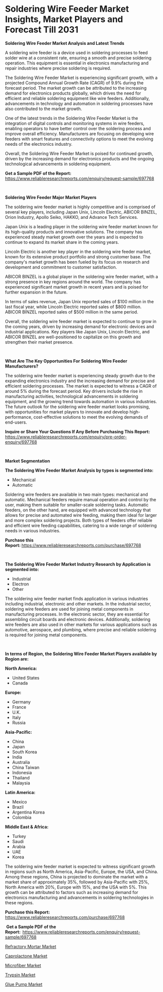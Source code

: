<p><h1>Soldering Wire Feeder Market Insights, Market Players and Forecast Till 2031</h1></p><p><strong>Soldering Wire Feeder Market Analysis and Latest Trends</strong></p>
<p><p>A soldering wire feeder is a device used in soldering processes to feed solder wire at a consistent rate, ensuring a smooth and precise soldering operation. This equipment is essential in electronics manufacturing and repair industries where precise soldering is required.</p><p>The Soldering Wire Feeder Market is experiencing significant growth, with a projected Compound Annual Growth Rate (CAGR) of 9.9% during the forecast period. The market growth can be attributed to the increasing demand for electronics products globally, which drives the need for efficient and reliable soldering equipment like wire feeders. Additionally, advancements in technology and automation in soldering processes have also contributed to the market growth.</p><p>One of the latest trends in the Soldering Wire Feeder Market is the integration of digital controls and monitoring systems in wire feeders, enabling operators to have better control over the soldering process and improve overall efficiency. Manufacturers are focusing on developing wire feeders with smart features and connectivity options to meet the evolving needs of the electronics industry.</p><p>Overall, the Soldering Wire Feeder Market is poised for continued growth, driven by the increasing demand for electronics products and the ongoing technological advancements in soldering equipment.</p></p>
<p><strong>Get a Sample PDF of the Report:&nbsp;</strong> <a href="https://www.reliableresearchreports.com/enquiry/request-sample/697768">https://www.reliableresearchreports.com/enquiry/request-sample/697768</a></p>
<p>&nbsp;</p>
<p><strong>Soldering Wire Feeder Major Market Players</strong></p>
<p><p>The soldering wire feeder market is highly competitive and is comprised of several key players, including Japan Unix, Lincoln Electric, ABICOR BINZEL, Orion Industry, Apollo Seiko, HAKKO, and Advance Tech Services. </p><p>Japan Unix is a leading player in the soldering wire feeder market known for its high-quality products and innovative solutions. The company has experienced steady market growth over the years and is expected to continue to expand its market share in the coming years. </p><p>Lincoln Electric is another key player in the soldering wire feeder market, known for its extensive product portfolio and strong customer base. The company's market growth has been fueled by its focus on research and development and commitment to customer satisfaction. </p><p>ABICOR BINZEL is a global player in the soldering wire feeder market, with a strong presence in key regions around the world. The company has experienced significant market growth in recent years and is poised for further expansion in the future. </p><p>In terms of sales revenue, Japan Unix reported sales of $100 million in the last fiscal year, while Lincoln Electric reported sales of $800 million. ABICOR BINZEL reported sales of $500 million in the same period. </p><p>Overall, the soldering wire feeder market is expected to continue to grow in the coming years, driven by increasing demand for electronic devices and industrial applications. Key players like Japan Unix, Lincoln Electric, and ABICOR BINZEL are well-positioned to capitalize on this growth and strengthen their market presence.</p></p>
<p>&nbsp;</p>
<p><strong>What Are The Key Opportunities For Soldering Wire Feeder Manufacturers?</strong></p>
<p><p>The soldering wire feeder market is experiencing steady growth due to the expanding electronics industry and the increasing demand for precise and efficient soldering processes. The market is expected to witness a CAGR of around 5% during the forecast period. Key drivers include the rise in manufacturing activities, technological advancements in soldering equipment, and the growing trend towards automation in various industries. The future outlook for the soldering wire feeder market looks promising, with opportunities for market players to innovate and develop high-performance, cost-effective solutions to meet the evolving demands of end-users.</p></p>
<p><strong>Inquire or Share Your Questions If Any Before Purchasing This Report:</strong> <a href="https://www.reliableresearchreports.com/enquiry/pre-order-enquiry/697768">https://www.reliableresearchreports.com/enquiry/pre-order-enquiry/697768</a></p>
<p>&nbsp;</p>
<p><strong>Market Segmentation</strong></p>
<p><strong>The Soldering Wire Feeder Market Analysis by types is segmented into:</strong></p>
<p><ul><li>Mechanical</li><li>Automatic</li></ul></p>
<p><p>Soldering wire feeders are available in two main types: mechanical and automatic. Mechanical feeders require manual operation and control by the user, making them suitable for smaller-scale soldering tasks. Automatic feeders, on the other hand, are equipped with advanced technology that allows for precise and automated wire feeding, making them ideal for larger and more complex soldering projects. Both types of feeders offer reliable and efficient wire feeding capabilities, catering to a wide range of soldering needs in various industries.</p></p>
<p><strong>Purchase this Report:&nbsp;</strong><a href="https://www.reliableresearchreports.com/purchase/697768">https://www.reliableresearchreports.com/purchase/697768</a></p>
<p>&nbsp;</p>
<p><strong>The Soldering Wire Feeder Market Industry Research by Application is segmented into:</strong></p>
<p><ul><li>Industrial</li><li>Electron</li><li>Other</li></ul></p>
<p><p>The soldering wire feeder market finds application in various industries including industrial, electronic and other markets. In the industrial sector, soldering wire feeders are used for joining metal components in manufacturing processes. In the electronic sector, they are essential for assembling circuit boards and electronic devices. Additionally, soldering wire feeders are also used in other markets for various applications such as automotive, aerospace, and plumbing, where precise and reliable soldering is required for joining metal components.</p></p>
<p>&nbsp;</p>
<p><strong>In terms of Region, the Soldering Wire Feeder Market Players available by Region are:</strong></p>
<p>
    <p> <strong> North America: </strong>
        <ul>
            <li>United States</li>
            <li>Canada</li>
        </ul>
        </p> 
    <p> <strong> Europe: </strong>
        <ul>
            <li>Germany</li>
            <li>France</li>
            <li>U.K.</li>
            <li>Italy</li>
            <li>Russia</li>
        </ul>
        </p> 
    <p> <strong> Asia-Pacific: </strong>
        <ul>
            <li>China</li>
            <li>Japan</li>
            <li>South Korea</li>
            <li>India</li>
            <li>Australia</li>
            <li>China Taiwan</li>
            <li>Indonesia</li>
            <li>Thailand</li>
            <li>Malaysia</li>
        </ul>
        </p> 
    <p> <strong> Latin America: </strong>
        <ul>
            <li>Mexico</li>
            <li>Brazil</li>
            <li>Argentina Korea</li>
            <li>Colombia</li>
        </ul>
        </p> 
    <p> <strong> Middle East & Africa: </strong>
        <ul>
            <li>Turkey</li>
            <li>Saudi</li>
            <li>Arabia</li>
            <li>UAE</li>
            <li>Korea</li>
        </ul>
    </p>
    </p>
<p><p>The soldering wire feeder market is expected to witness significant growth in regions such as North America, Asia-Pacific, Europe, the USA, and China. Among these regions, China is projected to dominate the market with a market share of approximately 35%, followed by Asia-Pacific with 25%, North America with 20%, Europe with 15%, and the USA with 5%. This growth can be attributed to factors such as increasing demand for electronics manufacturing and advancements in soldering technologies in these regions.</p></p>
<p><strong>Purchase this Report: </strong><a href="https://www.reliableresearchreports.com/purchase/697768">https://www.reliableresearchreports.com/purchase/697768</a></p>
<p>&nbsp;<strong>Get a Sample PDF of the Report:&nbsp;&nbsp;</strong><a href="https://www.reliableresearchreports.com/enquiry/request-sample/697768">https://www.reliableresearchreports.com/enquiry/request-sample/697768</a></p>
<p><strong></strong></p>
<p><p><a href="https://github.com/Chiragrp22/Market-Research-Report-List-3/blob/main/refractory-mortar-market.md">Refractory Mortar Market</a></p><p><a href="https://medium.com/@anthonywade766/caprolactone-market-competitive-analysis-market-trends-and-forecast-to-2031-ee3fc9d558a5">Caprolactone Market</a></p><p><a href="https://medium.com/@anthonywade766/microfiber-market-exploring-market-share-market-trends-and-future-growth-ea1c13f3f89a">Microfiber Market</a></p><p><a href="https://medium.com/@anthonywade766/trypsin-market-size-reveals-the-best-marketing-channels-in-global-industry-b989228a93f2">Trypsin Market</a></p><p><a href="https://github.com/lababdou/Market-Research-Report-List-2/blob/main/glue-pump-market.md">Glue Pump Market</a></p></p>